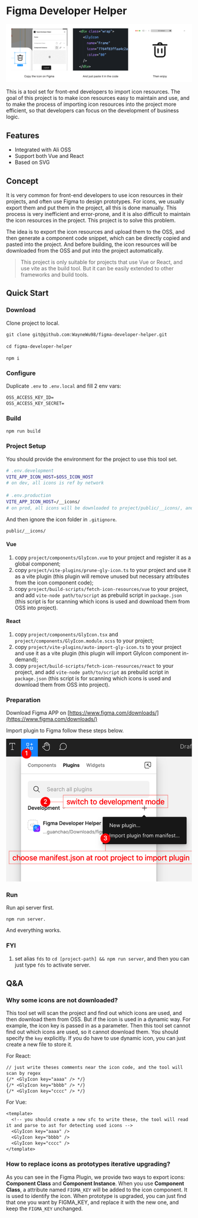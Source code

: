 # Figma Developer Helper

![live](./assets/live.png)

This is a tool set for front-end developers to import icon resources. The goal of this project is to make icon resources easy to maintain and use, and to make the process of importing icon resources into the project more efficient, so that developers can focus on the development of business logic.

## Features

- Integrated with Ali OSS
- Support both Vue and React
- Based on SVG

## Concept

It is very common for front-end developers to use icon resources in their projects, and often use Figma to design prototypes. For icons, we usually export them and put them in the project, all this is done manually. This process is very inefficient and error-prone, and it is also difficult to maintain the icon resources in the project. This project is to solve this problem.

The idea is to export the icon resources and upload them to the OSS, and then generate a component code snippet, which can be directly copied and pasted into the project. And before building, the icon resources will be downloaded from the OSS and put into the project automatically.

> This project is only suitable for projects that use Vue or React, and use vite as the build tool. But it can be easily extended to other frameworks and build tools.

## Quick Start

### Download

Clone project to local.

```shell
git clone git@github.com:WayneWu98/figma-developer-helper.git

cd figma-developer-helper

npm i
```

### Configure

Duplicate `.env` to `.env.local` and fill 2 env vars:

```shell
OSS_ACCESS_KEY_ID=
OSS_ACCESS_KEY_SECRET=
```

### Build

```shell
npm run build
```

### Project Setup

You should provide the environment for the project to use this tool set.

```bash
# .env.development
VITE_APP_ICON_HOST=$OSS_ICON_HOST
# on dev, all icons is ref by network

# .env.production
VITE_APP_ICON_HOST=/__icons/
# on prod, all icons will be downloaded to project/public/__icons/, and ref by local
```

And then ignore the icon folder in `.gitignore`.

```bash
public/__icons/
```

#### Vue

1. copy `project/components/GlyIcon.vue` to your project and register it as a global component;
2. copy `project/vite-plugins/prune-gly-icon.ts` to your project and use it as a vite plugin (this plugin will remove unused but necessary attributes from the icon component code);
3. copy `project/build-scripts/fetch-icon-resources/vue` to your project, and add `vite-node path/to/script` as prebuild script in `package.json` (this script is for scanning which icons is used and download them from OSS into project).

#### React

1. copy `project/components/GlyIcon.tsx` and `project/components/GlyIcon.module.scss` to your project;
2. copy `project/vite-plugins/auto-import-gly-icon.ts` to your project and use it as a vite plugin (this plugin will import GlyIcon component in-demand);
3. copy `project/build-scripts/fetch-icon-resources/react` to your project, and add `vite-node path/to/script` as prebuild script in `package.json` (this script is for scanning which icons is used and download them from OSS into project).

### Preparation

Download Figma APP on [https://www.figma.com/downloads/](https://www.figma.com/downloads/)

Import plugin to Figma follow these steps below.

![guide](./assets/guide.png)

### Run

Run api server first.

```shell
npm run server.
```

And everything works.

### FYI

1. set alias `fds` to `cd [project-path] && npm run server`, and then you can just type `fds` to activate server.

## Q&A

### Why some icons are not downloaded?

This tool set will scan the project and find out which icons are used, and then download them from OSS. But if the icon is used in a dynamic way. For example, the icon key is passed in as a parameter. Then this tool set cannot find out which icons are used, so it cannot download them. You should specify the `key` explicitly. If you do have to use dynamic icon, you can just create a new file to store it.

For React:

```tsx
// just write theses comments near the icon code, and the tool will scan by regex
{/* <GlyIcon key="aaaa" /> */}
{/* <GlyIcon key="bbbb" /> */}
{/* <GlyIcon key="cccc" /> */}
```

For Vue:

```vue
<template>
  <!-- you should create a new sfc to write these, the tool will read it and parse to ast for detecting used icons -->
  <GlyIcon key="aaaa" />
  <GlyIcon key="bbbb" />
  <GlyIcon key="cccc" />
</template>
```

### How to replace icons as prototypes iterative upgrading?

As you can see in the Figma Plugin, we provide two ways to export icons: **Component Class** and **Component Instance**. When you use **Component Class**, a attribute named `FIGMA_KEY` will be added to the icon component. It is used to identify the icon. When prototype is upgraded, you can just find that one you want by FIGMA_KEY, and replace it with the new one, and keep the `FIGMA_KEY` unchanged.

